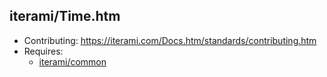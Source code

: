 iterami/Time.htm
----------------

* Contributing: https://iterami.com/Docs.htm/standards/contributing.htm
* Requires:
  * [iterami/common](https://github.com/iterami/common)
